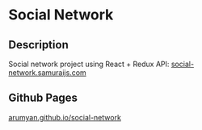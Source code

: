 # Social Network
## Description
Social network project using React + Redux
API: [social-network.samuraijs.com](https://social-network.samuraijs.com/docs)

## Github Pages
[arumyan.github.io/social-network](https://arumyan.github.io/social-network)
